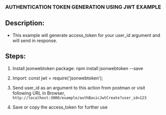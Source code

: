 ### AUTHENTICATION TOKEN GENERATION USING JWT EXAMPLE

## Description:
- This example will generate access_token for your user_id argument and will send in response.
    
## Steps:
1. Install jsonwebtoken package: npm install jsonwebtoken --save

2. Import: const jwt = require('jsonwebtoken');

3. Send user_id as an argument to this action from postman or visit following URL in Browser,
```http://localhost:3000/example/authBasicJwtCreate?user_id=123```

4. Save or copy the access_token for further use
